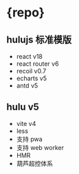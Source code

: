 # {repo}

## hulujs 标准模版

-   react v18
-   react router v6
-   recoil v0.7
-   echarts v5
-   antd v5

## hulu v5

-   vite v4
-   less
-   支持 pwa
-   支持 web worker
-   HMR
-   葫芦超控体系
